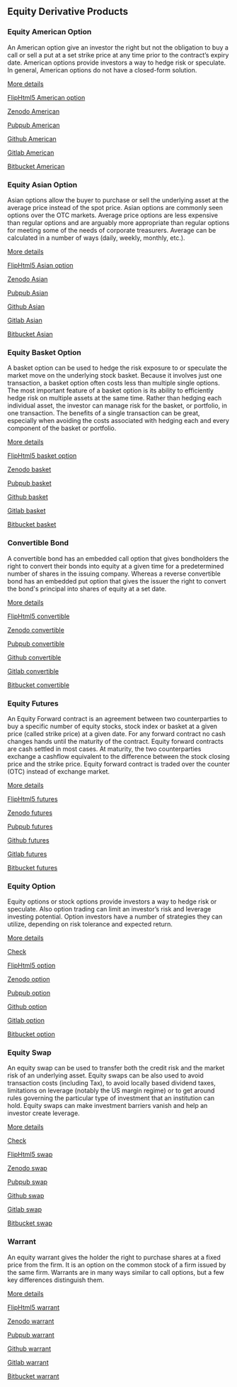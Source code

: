 ## Equity Derivative Products

### Equity American Option

An American option give an investor the right but not the obligation to buy a call or sell a put at a set strike price at any time prior to the contract’s expiry 
date. American options provide investors a way to hedge risk or speculate.  In general, American options do not have a closed-form solution.

[More details](./EqAmerican-1.pdf)

[FlipHtml5 American option](https://fliphtml5.com/download/download-pdf-file.php?str=x0DZh9GTud3bENXamcTOxgjM5ITPkl0av9mY)

[Zenodo American](https://zenodo.org/record/3942431/files/EqAmerican-1.pdf)

[Pubpub American](https://david.pubpub.org/pub/4fm8u3f4/download/pdf)

[Github American](https://github.com/alanwhite1203/EqAmerican/raw/master/EqAmerican-1.pdf)

[Gitlab American](https://gitlab.com/finance15/eqamerican/-/raw/master/EqAmerican-1.pdf)

[Bitbucket American](https://bitbucket.org/cmrm11/eqamerican/downloads/EqAmerican-1.pdf)


### Equity Asian Option 

 Asian options allow the buyer to purchase or sell the underlying asset at the average price instead of the spot price. Asian options are commonly seen options 
 over the OTC markets. Average price options are less expensive than regular options and are arguably more appropriate than regular options for meeting some of 
 the needs of corporate treasurers. Average can be calculated in a number of ways (daily, weekly, monthly, etc.).
 
 [More details](./EqAsian-2.pdf)
 
 [FlipHtml5 Asian option](https://fliphtml5.com/download/download-pdf-file.php?str=x0DZh9GTud3bENXamcTMygjM5ITPkl0av9mY)
 
 [Zenodo Asian](https://zenodo.org/record/3944987/files/EqAsian-2.pdf)
 
 [Pubpub Asian](https://david.pubpub.org/pub/ccmadp61/download/pdf)
 
 [Github Asian](https://github.com/alanwhite1203/EqAsian/raw/master/EqAsian-2.pdf)
 
 [Gitlab Asian](https://gitlab.com/finance15/eqasian/-/raw/master/EqAsian-2.pdf)
 
 [Bitbucket Asian](https://bitbucket.org/cmrm11/eqasian/downloads/EqAsian-2.pdf)
 
 
 ### Equity Basket Option
 
 A basket option can be used to hedge the risk exposure to or speculate the market move on the underlying stock basket. Because it involves just one transaction, 
 a basket option often costs less than multiple single options. The most important feature of a basket option is its ability to efficiently hedge risk on multiple 
 assets at the same time. Rather than hedging each individual asset, the investor can manage risk for the basket, or portfolio, in one transaction. The benefits 
 of a single transaction can be great, especially when avoiding the costs associated with hedging each and every component of the basket or portfolio.
 
  [More details](./EqBasket-3.pdf)
  
  [FlipHtml5 basket option](https://fliphtml5.com/download/download-pdf-file.php?str=x0DZh9GTud3bENXamIzMygjM5ITPkl0av9mY)
  
  [Zenodo basket](https://zenodo.org/record/3945086/files/EqBasket-3.pdf)
  
  [Pubpub basket](https://david.pubpub.org/pub/iycnkfjo/download/pdf)
  
  [Github basket](https://github.com/alanwhite1203/EqBasket/raw/master/EqBasket-3.pdf)
  
  [Gitlab basket](https://gitlab.com/finance15/eqbasket/-/raw/master/EqBasket-3.pdf)
  
  [Bitbucket basket](https://bitbucket.org/cmrm11/eqbasket/downloads/EqBasket-3.pdf)
  
  
  ### Convertible Bond
  
  A convertible bond has an embedded call option that gives bondholders the right to convert their bonds into equity at a given time for a predetermined number 
  of shares in the issuing company. Whereas a reverse convertible bond has an embedded put option that gives the issuer the right to convert the bond's principal 
  into shares of equity at a set date. 
  
  [More details](./EqConvertible-4.pdf)
  
  [FlipHtml5 convertible](https://fliphtml5.com/download/download-pdf-file.php?str=x0DZh9GTud3bENXamczMygjM5ITPkl0av9mY)
  
  [Zenodo convertible](https://zenodo.org/record/3945092/files/EqConvertible-4.pdf)
  
  [Pubpub convertible](https://david.pubpub.org/pub/p5wrxj58/download/pdf)
  
  [Github convertible](https://github.com/alanwhite1203/EqConvertible/raw/master/EqConvertible-4.pdf)
  
  [Gitlab convertible](https://gitlab.com/finance15/eqconvertible/-/raw/master/EqConvertible-4.pdf)
  
  [Bitbucket convertible](https://bitbucket.org/cmrm11/eqconvertible/downloads/EqConvertible-4.pdf)
  
   
   ### Equity Futures
   
   An Equity Forward contract is an agreement between two counterparties to buy a specific number of equity stocks, stock index or basket at a given price 
   (called strike price) at a given date. For any forward contract no cash changes hands until the maturity of the contract. Equity forward contracts are cash 
   settled in most cases. At maturity, the two counterparties exchange a cashflow equivalent to the difference between the stock closing price and the strike price.
   Equity forward contract is traded over the counter (OTC) instead of exchange market. 
   
   [More details](./EqFuture-5.pdf)
   
   [FlipHtml5 futures](https://fliphtml5.com/download/download-pdf-file.php?str=x0DZh9GTud3bENXamATNxgDN5ITPkl0av9mY)
   
   [Zenodo futures](https://zenodo.org/record/3948301/files/EqFuture-5.pdf)
   
   [Pubpub futures](https://david.pubpub.org/pub/oe0dizke/download/pdf)
   
   [Github futures](https://github.com/alanwhite1203/EqFuture/raw/main/EqFuture-5.pdf)
   
   [Gitlab futures](https://gitlab.com/finance15/eqfuture/-/raw/master/EqFuture-5.pdf)
   
   [Bitbucket futures](https://bitbucket.org/cmrm11/eqfuture/downloads/EqFuture-5.pdf)
   
   
   ### Equity Option
   
   Equity options or stock options provide investors a way to hedge risk or speculate.  Also option trading can limit an investor’s risk and leverage investing 
   potential. Option investors have a number of strategies they can utilize, depending on risk tolerance and expected return. 
   
   [More details](./EqOption-6.pdf) 
   
   [Check](https://finpricing.com/lib/EqOption.html)
   
   [FlipHtml5 option](https://fliphtml5.com/download/download-pdf-file.php?str=x0DZh9GTud3bENXamMTNxgDN5ITPkl0av9mY)
   
   [Zenodo option](https://zenodo.org/record/3948304/files/EqOption-6.pdf)
   
   [Pubpub option](https://david.pubpub.org/pub/4373ry94/download/pdf)
   
   [Github option](https://github.com/alanwhite1203/eqOption/raw/main/EqOption-6.pdf)
   
   [Gitlab option](https://gitlab.com/finance15/eqoption/-/raw/master/EqOption-6.pdf)
   
   [Bitbucket option](https://bitbucket.org/cmrm11/eqoption/downloads/EqOption-6.pdf)
   
   
   ### Equity Swap
   
   An equity swap can be used to transfer both the credit risk and the market risk of an underlying asset. Equity swaps can be also used to avoid transaction 
   costs (including Tax), to avoid locally based dividend taxes, limitations on leverage (notably the US margin regime) or to get around rules governing the 
   particular type of investment that an institution can hold. Equity swaps can make investment barriers vanish and help an investor create leverage. 
   
   [More details](./EqSwap-7.pdf)
   
   [Check](https://finpricing.com/lib/EqSwap.html)
   
   [FlipHtml5 swap](https://fliphtml5.com/download/download-pdf-file.php?str=x0DZh9GTud3bENXamYTNxgDN5ITPkl0av9mY)
   
   [Zenodo swap](https://zenodo.org/record/3948310/files/EqSwap-7.pdf)
   
   [Pubpub swap](https://david.pubpub.org/pub/hmpp2r25/download/pdf)
   
   [Github swap](https://github.com/alanwhite1203/eqSwap/raw/main/EqSwap-7.pdf)
   
   [Gitlab swap](https://gitlab.com/finance15/eqswap/-/raw/master/EqSwap-7.pdf)
   
   [Bitbucket swap](https://bitbucket.org/cmrm11/eqswap/downloads/EqSwap-7.pdf)
   
   
   ### Warrant
   
   An equity warrant gives the holder the right to purchase shares at a fixed price from the firm. It is an option on the common stock of a firm issued by the 
   same firm. Warrants are in many ways similar to call options, but a few key differences distinguish them. 
   
   [More details](./EqWarrant-8.pdf)     
   
   [FlipHtml5 warrant](https://fliphtml5.com/download/download-pdf-file.php?str=x0DZh9GTud3bENXamgTNxgDN5ITPkl0av9mY)
   
   [Zenodo warrant](https://zenodo.org/record/3948314/files/EqWarrant-8.pdf)
   
   [Pubpub warrant](https://david.pubpub.org/pub/tejvirlb/download/pdf)
   
   [Github warrant](https://github.com/alanwhite1203/eqWarrant/raw/main/EqWarrant-8.pdf)
   
   [Gitlab warrant](https://gitlab.com/finance15/eqwarrent/-/raw/master/EqWarrant-8.pdf)
   
   [Bitbucket warrant](https://bitbucket.org/cmrm11/eqwarrant/downloads/EqWarrant-8.pdf)
   
   
   